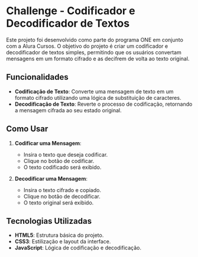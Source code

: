 # Challenge - Codificador e Decodificador de Textos

Este projeto foi desenvolvido como parte do programa ONE em conjunto com a Alura Cursos. O objetivo do projeto é criar um codificador e decodificador de textos simples, permitindo que os usuários convertam mensagens em um formato cifrado e as decifrem de volta ao texto original.

## Funcionalidades

- **Codificação de Texto**: Converte uma mensagem de texto em um formato cifrado utilizando uma lógica de substituição de caracteres.
- **Decodificação de Texto**: Reverte o processo de codificação, retornando a mensagem cifrada ao seu estado original.

## Como Usar

1. **Codificar uma Mensagem**:
   - Insira o texto que deseja codificar.
   - Clique no botão de codificar.
   - O texto codificado será exibido.

2. **Decodificar uma Mensagem**:
   - Insira o texto cifrado e copiado.
   - Clique no botão de decodificar.
   - O texto original será exibido.

## Tecnologias Utilizadas

- **HTML5**: Estrutura básica do projeto.
- **CSS3**: Estilização e layout da interface.
- **JavaScript**: Lógica de codificação e decodificação.

